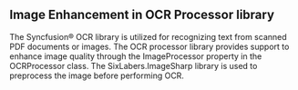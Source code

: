 ## Image Enhancement in OCR Processor library

The Syncfusion&reg; OCR library is utilized for recognizing text from scanned PDF documents or images. The OCR processor library provides support to enhance image quality through the ImageProcessor property in the OCRProcessor class. The SixLabers.ImageSharp library is used to preprocess the image before performing OCR.